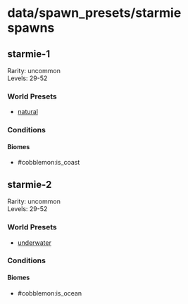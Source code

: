 # data/spawn_presets/starmie spawns  
  
## starmie-1  
Rarity: uncommon  
Levels: 29-52  
  
### World Presets  
* [natural](/data/world_presets/natural.md)  
  
### Conditions  
  
#### Biomes  
  * #cobblemon:is_coast
  
  
## starmie-2  
Rarity: uncommon  
Levels: 29-52  
  
### World Presets  
* [underwater](/data/world_presets/underwater.md)  
  
### Conditions  
  
#### Biomes  
  * #cobblemon:is_ocean
  
